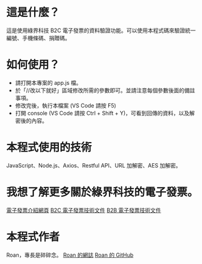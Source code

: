 # 這是什麼？

這是使用綠界科技 B2C 電子發票的資料驗證功能。可以使用本程式碼來驗證統一編號、手機條碼、捐贈碼。

# 如何使用？

- 請打開本專案的 app.js 檔。
- 於「//改以下就好」區域修改所需的參數即可。並請注意每個參數後面的備註事項。
- 修改完後，執行本檔案 (VS Code 請按 F5)
- 打開 console (VS Code 請按 Ctrl + Shift + Y)，可看到回傳的資料，以及解密後的內容。

# 本程式使用的技術

JavaScript、Node.js、Axios、Restful API、URL 加解密、AES 加解密。

# 我想了解更多關於綠界科技的電子發票。

[電子發票介紹網頁](https://www.ecpay.com.tw/Business/invoice)
[B2C 電子發票技術文件](https://developers.ecpay.com.tw/?p=7809)
[B2B 電子發票技術文件](https://developers.ecpay.com.tw/?p=24139)

# 本程式作者

Roan，專長是碎碎念。
[Roan 的網誌](https://medium.com/@roan6903)
[Roan 的 GitHub](https://github.com/evojroan)
